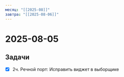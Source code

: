 ```yaml
---
месяц: "[[2025-08]]"
завтра: "[[2025-08-06]]"
---
```


# 2025-08-05

## Задачи

 - [x] 2ч. Речной порт: Исправить виджет в выборщике
